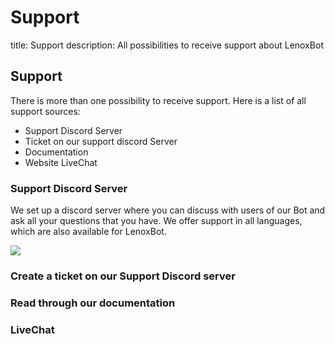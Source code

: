 # Support

title: Support description: All possibilities to receive support about LenoxBot

## Support

There is more than one possibility to receive support. Here is a list of all support sources:

* Support Discord Server
* Ticket on our support discord Server
* Documentation
* Website LiveChat

### Support Discord Server

We set up a discord server where you can discuss with users of our Bot and ask all your questions that you have. We offer support in all languages, which are also available for LenoxBot.

[![](https://discordapp.com/api/guilds/352896116812939264/embed.png?style=banner3)](https://lenoxbot.com/discord)

### Create a ticket on our Support Discord server

### Read through our documentation

### LiveChat

